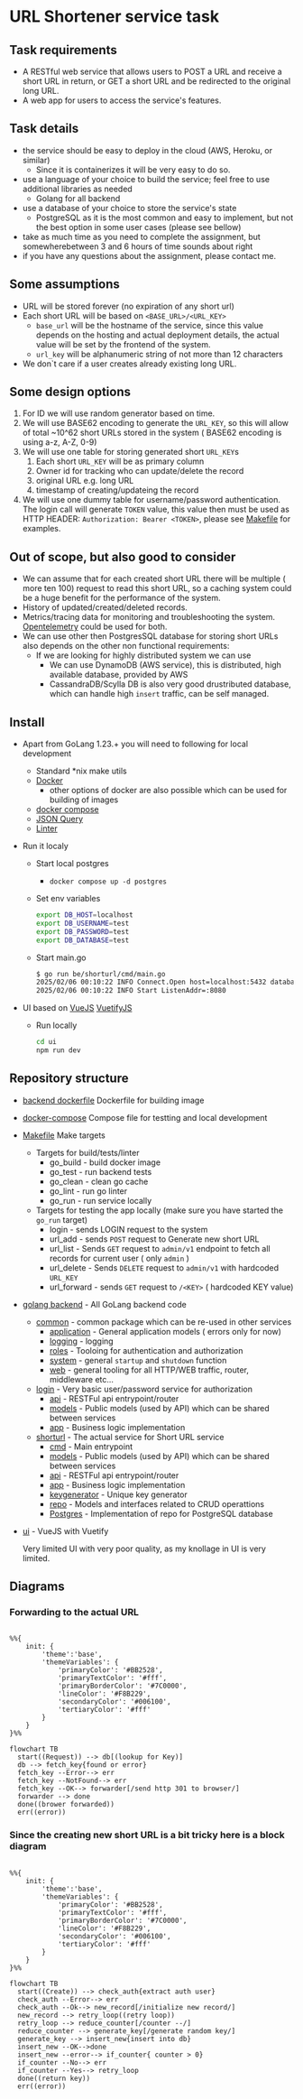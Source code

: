 # URL Shortener service task

## Task requirements

* A RESTful web service that allows users to POST a URL and receive a short URL in return, or GET a short URL and be redirected to the original long URL.
* A web app for users to access the service's features.

## Task details

* the service should be easy to deploy in the cloud (AWS, Heroku, or similar)
  * Since it is containerizes it will be very easy to do so.
* use a language of your choice to build the service; feel free to use additional libraries as needed
  * Golang for all backend
* use a database of your choice to store the service's state
  * PostgreSQL as it is the most common and easy to implement, but not the best option in some user cases (please see bellow)
* take as much time as you need to complete the assignment, but somewherebetween 3 and 6 hours of time sounds about right
* if you have any questions about the assignment, please contact me.

## Some assumptions

* URL will be stored forever (no expiration of any short url)
* Each short URL will be based on `<BASE_URL>/<URL_KEY>`
  * `base_url` will be the hostname of the service, since this value depends on the hosting and actual deployment details, the actual value will be set by the frontend of the system.
  * `url_key` will be alphanumeric string of not more than 12 characters
* We don`t care if a user creates already existing long URL.

## Some design options

1. For ID we will use random generator based on time.
2. We will use BASE62 encoding to generate the `URL_KEY`, so this will allow of total ~10^62 short URLs stored in the system ( BASE62 encoding is using a-z, A-Z, 0-9)
3. We will use one table for storing generated short `URL_KEY`s
   1. Each short `URL_KEY` will be as primary column
   2. Owner id for tracking who can update/delete the record
   3. original URL e.g. long URL
   4. timestamp of creating/updateing the record
4. We will use one dummy table for username/password authentication. The login call will generate `TOKEN` value, this value then must be used as HTTP HEADER: `Authorization: Bearer <TOKEN>`, please see [Makefile](/Makefile) for examples.

## Out of scope, but also good to consider

* We can assume that for each created short URL there will be multiple ( more ten 100) request to read this short URL, so a caching system could be a huge benefit for the performance of the system.
* History of updated/created/deleted records.
* Metrics/tracing data for monitoring and troubleshooting the system. [Opentelemetry](https://opentelemetry.io/) could be used for both.
* We can use other then PostgresSQL database for storing short URLs also depends on the other non functional requirements:
  * If we are looking for highly distributed system we can use
    * We can use DynamoDB (AWS service), this is distributed, high available database, provided by AWS
    * CassandraDB/Scylla DB is also very good drustributed database, which can handle high `insert` traffic, can be self managed.

## Install

* Apart from GoLang 1.23.+ you will need to following for local development
  * Standard *nix make utils
  * [Docker](https://docs.docker.com/engine/install/)
    * other options of docker are also possible which can be used for building of images
  * [docker compose](https://docs.docker.com/compose/install/)
  * [JSON Query](https://jqlang.org/download/)
  * [Linter](https://golangci-lint.run/welcome/install/) 
* Run it localy
  * Start local postgres
    * `docker compose up -d postgres`
  * Set env variables

    ```bash
    export DB_HOST=localhost
    export DB_USERNAME=test
    export DB_PASSWORD=test
    export DB_DATABASE=test
    ```

  * Start main.go

    ```bash
    $ go run be/shorturl/cmd/main.go
    2025/02/06 00:10:22 INFO Connect.Open host=localhost:5432 database=test
    2025/02/06 00:10:22 INFO Start ListenAddr=:8080
    ```

* UI based on [VueJS](https://vuejs.org/guide/introduction.html) [VuetifyJS](https://vuetifyjs.com/en/)
  * Run locally

    ```bash
    cd ui
    npm run dev
    ```

## Repository structure

* [backend dockerfile](/be.Dockerfile) Dockerfile for building image
* [docker-compose](/docker-compose.yaml) Compose file for testting and local development
* [Makefile](/Makefile) Make targets
  * Targets for build/tests/linter
    * go_build - build docker image
    * go_test - run backend tests
    * go_clean - clean go cache
    * go_lint - run go linter
    * go_run - run service locally
  * Targets for testing the app locally (make sure you have started the `go_run` target)
    * login - sends LOGIN request to the system
    * url_add - sends `POST` request to Generate new short URL
    * url_list - Sends `GET` request to `admin/v1` endpoint to fetch all records for current user ( only `admin` )
    * url_delete - Sends `DELETE` request to `admin/v1` with hardcoded `URL_KEY`
    * url_forward - sends `GET` request to `/<KEY>` ( hardcoded KEY value)
* [golang backend](/be) - All GoLang backend code
  * [common](/be/common) - common package which can be re-used in other services
    * [application](/be/common/application) - General application models ( errors only for now)
    * [logging](/be/common/logger) - logging
    * [roles](/be/common/roles) - Tooloing for authentication and authorization
    * [system](/be/common/system) - general `startup` and `shutdown` function
    * [web](/be/common/web/) - general tooling for all HTTP/WEB traffic, router, middleware etc...
  * [login](/be/login) - Very basic user/password service for authorization
    * [api](/be/login/api) - RESTFul api entrypoint/router
    * [models](/be/login/api) - Public models (used by API) which can be shared between services
    * [app](/be/login/app) - Business logic implementation
  * [shorturl](/be/shorturl) - The actual service for Short URL service
    * [cmd](/be/shorturl/cmd) - Main entrypoint
    * [models](/be/shorturl/models) - Public models (used by API) which can be shared between services
    * [api](/be/shorturl/internal/api) - RESTFul api entrypoint/router
    * [app](/be/shorturl/internal/app) - Business logic implementation
    * [keygenerator](/be/shorturl/internal/keygenerator) - Unique key generator
    * [repo](/be/shorturl/internal/repo) - Models and interfaces related to CRUD operattions
    * [Postgres](/be/shorturl/internal/repo/pg) - Implementation of repo for PostgreSQL database
* [ui](/ui/) - VueJS with Vuetify
  
  Very limited UI with very poor quality, as my knollage in UI is very limited.

## Diagrams

### Forwarding to the actual URL

```mermaid

%%{
    init: {
        'theme':'base',
        'themeVariables': {
            'primaryColor': '#BB2528',
            'primaryTextColor': '#fff',
            'primaryBorderColor': '#7C0000',
            'lineColor': '#F8B229',
            'secondaryColor': '#006100',
            'tertiaryColor': '#fff'
        }
    }
}%%

flowchart TB
  start((Request)) --> db[(lookup for Key)]
  db --> fetch_key{found or error}
  fetch_key --Error--> err 
  fetch_key --NotFound--> err 
  fetch_key --OK--> forwarder[/send http 301 to browser/]
  forwarder --> done
  done((brower forwarded))
  err((error))

```

### Since the creating new short URL is a bit tricky here is a block diagram

```mermaid

%%{
    init: {
        'theme':'base',
        'themeVariables': {
            'primaryColor': '#BB2528',
            'primaryTextColor': '#fff',
            'primaryBorderColor': '#7C0000',
            'lineColor': '#F8B229',
            'secondaryColor': '#006100',
            'tertiaryColor': '#fff'
        }
    }
}%%

flowchart TB
  start((Create)) --> check_auth{extract auth user}
  check_auth --Error--> err 
  check_auth --Ok--> new_record[/initialize new record/] 
  new_record --> retry_loop((retry loop))
  retry_loop --> reduce_counter[/counter --/]
  reduce_counter --> generate_key[/generate random key/]
  generate_key --> insert_new{insert into db}
  insert_new --OK-->done 
  insert_new --error--> if_counter{ counter > 0}
  if_counter --No--> err
  if_counter --Yes--> retry_loop
  done((return key))
  err((error))

```
